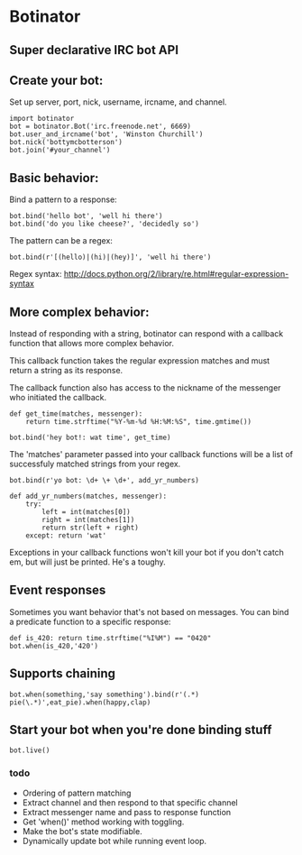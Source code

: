 
# Botinator

## Super declarative IRC bot API

## Create your bot:

Set up server, port, nick, username, ircname, and channel.

	import botinator
	bot = botinator.Bot('irc.freenode.net', 6669)
	bot.user_and_ircname('bot', 'Winston Churchill')
	bot.nick('bottymcbotterson')
	bot.join('#your_channel')

## Basic behavior:
Bind a pattern to a response:

	bot.bind('hello bot', 'well hi there')
	bot.bind('do you like cheese?', 'decidedly so')

The pattern can be a regex:

	bot.bind(r'[(hello)|(hi)|(hey)]', 'well hi there')

Regex syntax: http://docs.python.org/2/library/re.html#regular-expression-syntax

## More complex behavior:
Instead of responding with a string, botinator can respond with a callback
function that allows more complex behavior.

This callback function takes the regular expression matches and must return a
string as its response.

The callback function also has access to the nickname of the messenger who
initiated the callback.

	def get_time(matches, messenger):
		return time.strftime("%Y-%m-%d %H:%M:%S", time.gmtime())

	bot.bind('hey bot!: wat time', get_time)

The 'matches' parameter passed into your callback functions will be a list of successfuly matched strings from your regex.

	bot.bind(r'yo bot: \d+ \+ \d+', add_yr_numbers)

	def add_yr_numbers(matches, messenger):
		try:
			left = int(matches[0])
			right = int(matches[1])
			return str(left + right)
		except: return 'wat'

Exceptions in your callback functions won't kill your bot if you don't catch em, but will just be printed. He's a toughy.

## Event responses

Sometimes you want behavior that's not based on messages. You can bind a
predicate function to a specific response:

	def is_420: return time.strftime("%I%M") == "0420"
	bot.when(is_420,'420')

## Supports chaining

	bot.when(something,'say something').bind(r'(.*) pie(\.*)',eat_pie).when(happy,clap)

## Start your bot when you're done binding stuff

	bot.live()

### todo

* Ordering of pattern matching 
* Extract channel and then respond to that specific channel
* Extract messenger name and pass to response function
* Get 'when()' method working with toggling.
* Make the bot's state modifiable.
* Dynamically update bot while running event loop.
